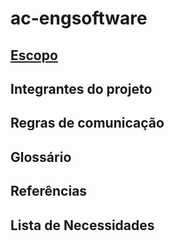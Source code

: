 # ac-engsoftware

## <a href="https://github.com/jnsgdm/ac-engsoftware/blob/main/Escopo.md">Escopo</a>
## Integrantes do projeto
## Regras de comunicação
## Glossário
## Referências 
## Lista de Necessidades
